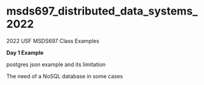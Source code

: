 # msds697_distributed_data_systems_2022
2022 USF MSDS697 Class Examples

**Day 1 Example**

postgres json example and its limitation 

The need of a NoSQL database in some cases
